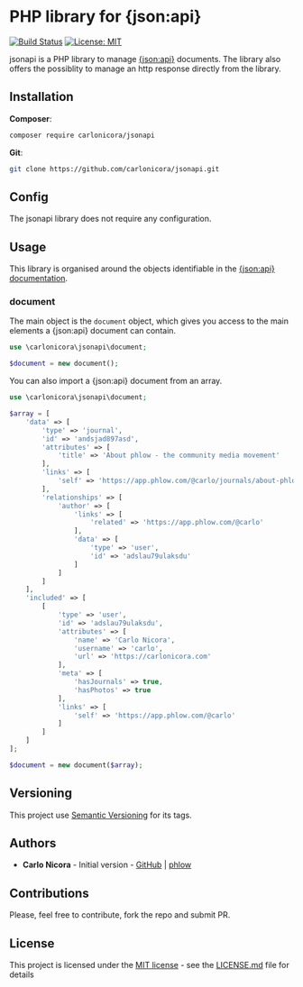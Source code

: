 # PHP library for {json:api}

[![Build Status](https://travis-ci.com/carlonicora/jsonapi.svg?branch=master)](https://travis-ci.com/carlonicora/jsonapi)
[![License: MIT](https://img.shields.io/badge/License-MIT-blue.svg)](https://opensource.org/licenses/MIT)

jsonapi is a PHP library to manage [{json:api}](https://jsonapi.org) documents. The library also offers the possiblity
to manage an http response directly from the library.  

## Installation

**Composer**:
```bash
composer require carlonicora/jsonapi
```

**Git**:
```bash
git clone https://github.com/carlonicora/jsonapi.git
```

## Config

The jsonapi library does not require any configuration.

## Usage

This library is organised around the objects identifiable in the 
[{json:api} documentation](https://jsonapi.org/format/).

### document

The main object is the `document` object, which gives you access to the main elements a {json:api} document can contain. 

```php
use \carlonicora\jsonapi\document;

$document = new document();
```

You can also import a {json:api} document from an array.

```php
use \carlonicora\jsonapi\document;

$array = [
    'data' => [
        'type' => 'journal',
        'id' => 'andsjad897asd',
        'attributes' => [
            'title' => 'About phlow - the community media movement'
        ],
        'links' => [
            'self' => 'https://app.phlow.com/@carlo/journals/about-phlow-the-community-media-movement'
        ],
        'relationships' => [
            'author' => [
                'links' => [
                    'related' => 'https://app.phlow.com/@carlo'
                ],
                'data' => [
                    'type' => 'user',
                    'id' => 'adslau79ulaksdu'
                ]
            ]
        ]
    ],
    'included' => [
        [
            'type' => 'user',
            'id' => 'adslau79ulaksdu',
            'attributes' => [
                'name' => 'Carlo Nicora',
                'username' => 'carlo',
                'url' => 'https://carlonicora.com'
            ],
            'meta' => [
                'hasJournals' => true,
                'hasPhotos' => true
            ],
            'links' => [
                'self' => 'https://app.phlow.com/@carlo'
            ]
        ]
    ]
];

$document = new document($array);
```

## Versioning

This project use [Semantic Versioning](https://semver.org/) for its tags.

## Authors

* **Carlo Nicora** - Initial version - [GitHub](https://github.com/carlonicora) |
[phlow](https://phlow.com/@carlo)

## Contributions

Please, feel free to contribute, fork the repo and submit PR.

## License

This project is licensed under the [MIT license](https://opensource.org/licenses/MIT) - see the
[LICENSE.md](LICENSE.md) file for details 